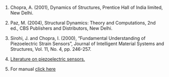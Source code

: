 1.	Chopra, A. (2001), Dynamics of Structures, Prentice Hall of India limited, New Delhi.
	
2.	Paz, M. (2004), Structural Dynamics: Theory and Computations, 2nd ed., CBS Publishers and Distributors, New Delhi.

3.	Sirohi, J. and Chopra, I. (2000), “Fundamental Understanding of Piezoelectric Strain Sensors”, Journal of Intelligent Material Systems and Structures, Vol. 11, No. 4, pp. 246-257.
	
4.	<a href="http://ssdl.iitd.ac.in/vssdl/piezo.pdf">Literature on piezoelectric sensors.</a>

5.	For manual <a href="images/manual_exp1.pdf">click here</a>

